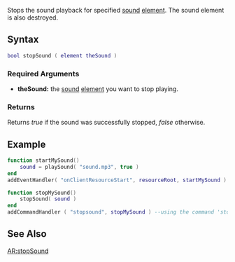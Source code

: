 Stops the sound playback for specified [sound](/docs/sound.md "wikilink") [element](/element.md "wikilink"). The sound element is also destroyed.

Syntax
------

``` lua
bool stopSound ( element theSound )
```

### Required Arguments

-   **theSound:** the [sound](/docs/sound.md "wikilink") [element](/element.md "wikilink") you want to stop playing.

### Returns

Returns *true* if the sound was successfully stopped, *false* otherwise.

Example
-------

``` lua
function startMySound()
    sound = playSound( "sound.mp3", true )
end
addEventHandler( "onClientResourceStart", resourceRoot, startMySound )

function stopMySound()
    stopSound( sound )
end
addCommandHandler ( "stopsound", stopMySound ) --using the command 'stopsound' will stop the sound
```

See Also
--------

[AR:stopSound](/docs/ar:stopsound.md "wikilink")
